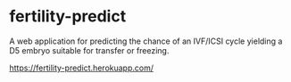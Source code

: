 # fertility-predict
A web application for predicting the chance of an IVF/ICSI cycle yielding a D5 embryo suitable for transfer or freezing.

https://fertility-predict.herokuapp.com/
